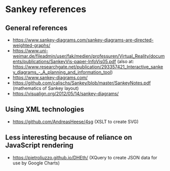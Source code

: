 # Sankey references

## General references 
* https://www.sankey-diagrams.com/sankey-diagrams-are-directed-weighted-graphs/
* https://www.uni-weimar.de/fileadmin/user/fak/medien/professuren/Virtual_Reality/documents/publications/SankeyVis-paper-InfoVis05.pdf (also at: https://www.researchgate.net/publication/293357421_Interactive_sankey_diagrams_-_A_planning_and_information_tool)
* https://www.sankey-diagrams.com/
* https://github.com/calischs/Sankey/blob/master/SankeyNotes.pdf (mathematics of Sankey layout)
* https://visualign.org/2012/05/14/sankey-diagrams/

## Using XML technologies

* https://github.com/AndreasHeese/4sg (XSLT to create SVG)

## Less interesting because of reliance on JavaScript rendering

* https://pietroliuzzo.github.io/DHEth/ (XQuery to create JSON data for use by Google Charts)